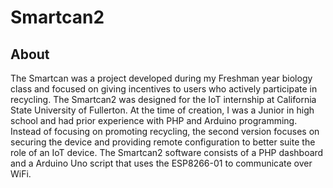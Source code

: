 # Smartcan2

## About
The Smartcan was a project developed during my Freshman year biology class and focused on giving incentives to users who actively participate in recycling. The Smartcan2 was designed for the IoT internship at California State University of Fullerton. At the time of creation, I was a Junior in high school and had prior experience with PHP and Arduino programming. Instead of focusing on promoting recycling, the second version focuses on securing the device and providing remote configuration to better suite the role of an IoT device. The Smartcan2 software consists of a PHP dashboard and a Arduino Uno script that uses the ESP8266-01 to communicate over WiFi.
